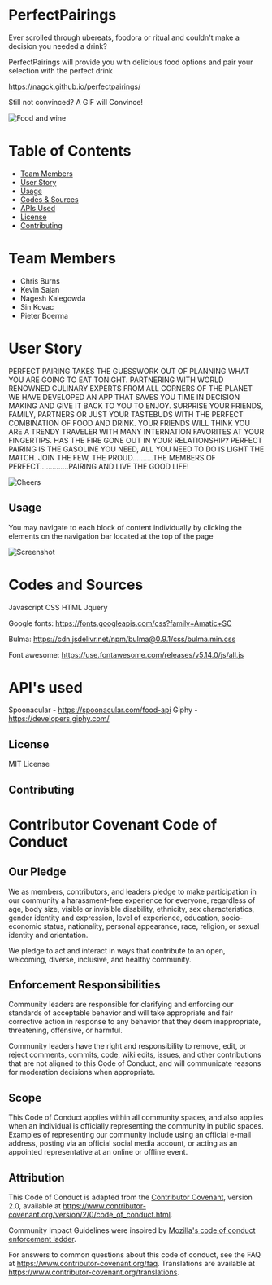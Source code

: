 # PerfectPairings

Ever scrolled through ubereats, foodora or ritual and couldn't make a decision you needed a drink?

PerfectPairings will provide you with delicious food options and pair your selection with the perfect drink

https://nagck.github.io/perfectpairings/

Still not convinced? A GIF will Convince!

![Food and wine](https://media.giphy.com/media/xVRbjFeqPEJRQkF7wA/giphy.gif)

# Table of Contents
* [Team Members](#team-members)
* [User Story](#user-story)
* [Usage](#usage)
* [Codes & Sources](#codes-and-sources)
* [APIs Used](#API-used)
* [License](#license)
* [Contributing](#Contributing)

# Team Members

* Chris Burns
* Kevin Sajan
* Nagesh Kalegowda
* Sin Kovac
* Pieter Boerma

# User Story

PERFECT PAIRING TAKES THE GUESSWORK OUT OF PLANNING WHAT YOU ARE GOING TO EAT TONIGHT.
PARTNERING WITH WORLD RENOWNED CULINARY EXPERTS FROM ALL CORNERS OF THE PLANET WE HAVE DEVELOPED AN APP THAT SAVES YOU TIME IN DECISION MAKING AND GIVE IT BACK TO YOU TO ENJOY.
SURPRISE YOUR FRIENDS, FAMILY, PARTNERS OR JUST YOUR TASTEBUDS WITH THE PERFECT COMBINATION OF FOOD AND DRINK.
YOUR FRIENDS WILL THINK YOU ARE A TRENDY TRAVELER WITH MANY INTERNATION FAVORITES AT YOUR FINGERTIPS.
HAS THE FIRE GONE OUT IN YOUR RELATIONSHIP? PERFECT PAIRING IS THE GASOLINE YOU NEED, ALL YOU NEED TO DO IS LIGHT THE MATCH.
JOIN THE FEW, THE PROUD..........THE MEMBERS OF PERFECT..............PAIRING AND LIVE THE GOOD LIFE!

![Cheers](https://media.giphy.com/media/Cj3Ce7e8h2EKY/giphy.gif)

## Usage
<instructions>
You may navigate to each block of content individually by clicking the elements on the navigation bar located at the top of the page
  
  
![Screenshot](perfectpairings\assets\images\screenshot.JPG)

# Codes and Sources

Javascript
CSS
HTML
Jquery

Google fonts: https://fonts.googleapis.com/css?family=Amatic+SC

Bulma: https://cdn.jsdelivr.net/npm/bulma@0.9.1/css/bulma.min.css

Font awesome: https://use.fontawesome.com/releases/v5.14.0/js/all.js

# API's used

Spoonacular - https://spoonacular.com/food-api
Giphy - https://developers.giphy.com/

## License
MIT License

## Contributing

# Contributor Covenant Code of Conduct

## Our Pledge

We as members, contributors, and leaders pledge to make participation in our
community a harassment-free experience for everyone, regardless of age, body
size, visible or invisible disability, ethnicity, sex characteristics, gender
identity and expression, level of experience, education, socio-economic status,
nationality, personal appearance, race, religion, or sexual identity
and orientation.

We pledge to act and interact in ways that contribute to an open, welcoming,
diverse, inclusive, and healthy community.

## Enforcement Responsibilities

Community leaders are responsible for clarifying and enforcing our standards of
acceptable behavior and will take appropriate and fair corrective action in
response to any behavior that they deem inappropriate, threatening, offensive,
or harmful.

Community leaders have the right and responsibility to remove, edit, or reject
comments, commits, code, wiki edits, issues, and other contributions that are
not aligned to this Code of Conduct, and will communicate reasons for moderation
decisions when appropriate.

## Scope

This Code of Conduct applies within all community spaces, and also applies when
an individual is officially representing the community in public spaces.
Examples of representing our community include using an official e-mail address,
posting via an official social media account, or acting as an appointed
representative at an online or offline event.

## Attribution

This Code of Conduct is adapted from the [Contributor Covenant][homepage],
version 2.0, available at
https://www.contributor-covenant.org/version/2/0/code_of_conduct.html.

Community Impact Guidelines were inspired by [Mozilla's code of conduct
enforcement ladder](https://github.com/mozilla/diversity).

[homepage]: https://www.contributor-covenant.org

For answers to common questions about this code of conduct, see the FAQ at
https://www.contributor-covenant.org/faq. Translations are available at
https://www.contributor-covenant.org/translations.

